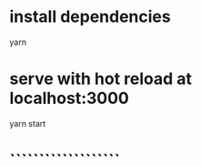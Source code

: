 # install dependencies
yarn

# serve with hot reload at localhost:3000
yarn start


# ```````````````````